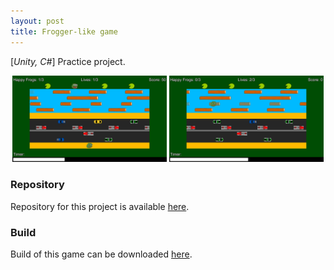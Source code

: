 ```yaml
---
layout: post
title: Frogger-like game
---
```


[*Unity, C#*] Practice project.
<p align="middle">
  <img src="/images/frogger1.png" width="49%" />
  <img src="/images/frogger2.png" width="49%" /> 
</p>

### Repository
Repository for this project is available [here](https://github.com/kmisiewicz/Frogger).

### Build
Build of this game can be downloaded [here](https://drive.google.com/file/d/1_2pqUiacWpJBK1TZRaNcv6LLK_r4NxBI/view?usp=sharing).
